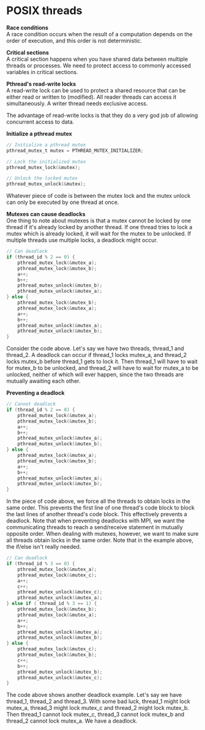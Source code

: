 # POSIX threads

**Race conditions**\
A race condition occurs when the result of a computation depends on the order of execution, and this order is not deterministic.

**Critical sections**\
A critical section happens when you have shared data between multiple threads or processes. We need to protect access to commonly accessed variables in critical sections.

**Pthread's read-write locks**\
A read-write lock can be used to protect a shared resource that can be either read or written to (modified). All reader threads can access it simultaneously. A writer thread needs exclusive access.

The advantage of read-write locks is that they do a very god job of allowing concurrent access to data.

**Initialize a pthread mutex**
```C
// Initialize a pthread mutex
pthread_mutex_t mutex = PTHREAD_MUTEX_INITIALIZER;
```
```C
// Lock the initialized mutex
pthread_mutex_lock(&mutex);
```
```C
// Unlock the locked mutex
pthread_mutex_unlock(&mutex);
```
Whatever piece of code is between the mutex lock and the mutex unlock can only be executed by one thread at once.

**Mutexes can cause deadlocks**\
One thing to note about mutexes is that a mutex cannot be locked by one thread if it's already locked by another thread. If one thread tries to lock a mutex which is already locked, it will wait for the mutex to be unlocked. If multiple threads use multiple locks, a deadlock might occur.
```C
// Can deadlock
if (thread_id % 2 == 0) {
    pthread_mutex_lock(&mutex_a);
    pthread_mutex_lock(&mutex_b);
    a++;
    b++;
    pthread_mutex_unlock(&mutex_b);
    pthread_mutex_unlock(&mutex_a);
} else {
    pthread_mutex_lock(&mutex_b);
    pthread_mutex_lock(&mutex_a);
    a++;
    b++;
    pthread_mutex_unlock(&mutex_a);
    pthread_mutex_unlock(&mutex_b);
}
```
Consider the code above. Let's say we have two threads, thread_1 and thread_2. A deadlock can occur if thread_1 locks mutex_a, and thread_2 locks mutex_b before thread_1 gets to lock it. Then thread_1 will have to wait for mutex_b to be unlocked, and thread_2 will have to wait for mutex_a to be unlocked, neither of which will ever happen, since the two threads are mutually awaiting each other.

**Preventing a deadlock**
```C
// Cannot deadlock
if (thread_id % 2 == 0) {
    pthread_mutex_lock(&mutex_a);
    pthread_mutex_lock(&mutex_b);
    a++;
    b++;
    pthread_mutex_unlock(&mutex_a);
    pthread_mutex_unlock(&mutex_b);
} else {
    pthread_mutex_lock(&mutex_a);
    pthread_mutex_lock(&mutex_b);
    a++;
    b++;
    pthread_mutex_unlock(&mutex_a);
    pthread_mutex_unlock(&mutex_b);
}
```
In the piece of code above, we force all the threads to obtain locks in the same order. This prevents the first line of one thread's code block to block the last lines of another thread's code block. This effectively prevents a deadlock. Note that when preventing deadlocks with MPI, we want the communicating threads to reach a send/receive statement in mutually opposite order. When dealing with mutexes, however, we want to make sure all threads obtain locks in the same order. Note that in the example above, the if/else isn't really needed.

```C
// Can deadlock
if (thread_id % 3 == 0) {
    pthread_mutex_lock(&mutex_a);
    pthread_mutex_lock(&mutex_c);
    a++;
    c++;
    pthread_mutex_unlock(&mutex_c);
    pthread_mutex_unlock(&mutex_a);
} else if ( thread_id % 3 == 1) {
    pthread_mutex_lock(&mutex_b);
    pthread_mutex_lock(&mutex_a);
    a++;
    b++;
    pthread_mutex_unlock(&mutex_a);
    pthread_mutex_unlock(&mutex_b);
} else {
    pthread_mutex_lock(&mutex_c);
    pthread_mutex_lock(&mutex_b);
    c++;
    b++;
    pthread_mutex_unlock(&mutex_b);
    pthread_mutex_unlock(&mutex_c);
}
```
The code above shows another deadlock example. Let's say we have thread_1, thread_2 and thread_3. With some bad luck, thread_1 might lock mutex_a, thread_3 might lock mutex_c and thread_2 might lock mutex_b. Then thread_1 cannot lock mutex_c, thread_3 cannot lock mutex_b and thread_2 cannot lock mutex_a. We have a deadlock.